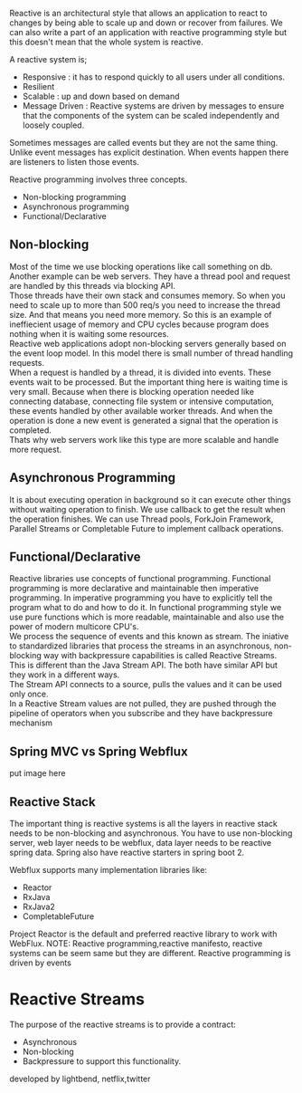 
Reactive is an architectural style that allows an application to react to changes by being able to scale up and down
or recover from failures. We can also write a part of an application with reactive programming style
but this doesn't mean that the whole system is reactive.

A reactive system is;
* Responsive : it has to respond quickly to all users under all conditions.
* Resilient
* Scalable : up and down based on demand
* Message Driven : Reactive systems are driven by messages to ensure that the components of the system can be scaled independently
and loosely coupled.

Sometimes messages are called events but they are not the same thing. Unlike event messages has explicit destination.
When events happen there are listeners to listen those events.

Reactive programming involves three concepts.
* Non-blocking programming
* Asynchronous programming
* Functional/Declarative

## Non-blocking
Most of the time we use blocking operations like call something on db. Another example can be web servers.
They have a thread pool and request are handled by this threads via blocking API.
<br>
Those threads have their own stack and consumes memory. So when you need to scale up to more than 500 req/s
you need to increase the thread size. And that means you need more memory. So this is an example of ineffiecient usage of memory
and CPU cycles because program does nothing when it is waiting some resources.
<br>
Reactive web applications adopt non-blocking servers generally based on the event loop model.
In this model there is small number of thread handling requests.
<br>
When a request is handled by a thread, it is divided into events. These events wait to be processed.
But the important thing here is waiting time is very small. Because when there is blocking operation
needed like connecting database, connecting file system or intensive computation, these events handled
by other available worker threads. And when the operation is done a new event is generated a signal that the operation
is completed.
<br>
Thats why web servers work like this type are more scalable and handle more request.

## Asynchronous Programming
It is about executing operation in background so it can execute other things without waiting operation to finish.
We use callback to get the result when the operation finishes.
We can use Thread pools, ForkJoin Framework, Parallel Streams or Completable Future to implement callback operations.

## Functional/Declarative
Reactive libraries use concepts of functional programming.
Functional programming is more declarative and maintainable then imperative programming. 
In imperative programming you have to explicitly tell the program what to do and how to do it.
In functional programming style we use pure functions which is more readable, maintainable and also
use the power of modern multicore CPU's.
<br>
We process the sequence of events and this known as stream.
The iniative to standardized libraries that process the streams in an asynchronous, non-blocking way with
backpressure capabilities is called Reactive Streams.
This is different than the Java Stream API. The both have similar API but they work in a different ways.
<br>
The Stream API connects to a source, pulls the values and it can be used only once.
<br>
In a Reactive Stream values are not pulled, they are pushed through the pipeline of operators
when you subscribe and they have backpressure mechanism

## Spring MVC vs Spring Webflux
put image here

## Reactive Stack
The important thing is reactive systems is all the layers in reactive stack needs to be
non-blocking and asynchronous.
You have to use non-blocking server, web layer needs to be webflux, data layer needs to be reactive spring data.
Spring also have reactive starters in spring boot 2.

Webflux supports many implementation libraries like:
* Reactor
* RxJava
* RxJava2
* CompletableFuture

Project Reactor is the default and preferred reactive library to work with WebFlux.
NOTE: Reactive programming,reactive manifesto, reactive systems can be seem same but they are different.
Reactive programming is driven by events

# Reactive Streams
The purpose of the reactive streams is to provide a contract:
* Asynchronous
* Non-blocking
* Backpressure
to support this functionality. 

developed by lightbend, netflix,twitter